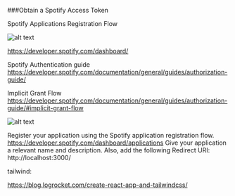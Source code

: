 ###Obtain a Spotify Access Token

Spotify Applications Registration Flow

![alt text](https://1.bp.blogspot.com/-loFx-WTuAfg/XwWcPhfqeZI/AAAAAAAAAY4/_vTeFfnzdEQAYSo52Fso1c9rbb20-w27gCLcBGAsYHQ/s1600/Spotify-AuthG_AuthorizationCode.png)

https://developer.spotify.com/dashboard/

Spotify Authentication guide
https://developer.spotify.com/documentation/general/guides/authorization-guide/

Implicit Grant Flow
https://developer.spotify.com/documentation/general/guides/authorization-guide/#implicit-grant-flow

![alt text](https://1.bp.blogspot.com/-hxZwFE3vymY/XwWemmIGXZI/AAAAAAAAAZE/esAiNX-RlZYGtqJzPuxm5T7llUPkQISCgCLcBGAsYHQ/s1600/AuthG_ImplicitGrant.png)

Register your application using the Spotify application registration flow.
https://developer.spotify.com/dashboard/applications
Give your application a relevant name and description. Also, add the following Redirect URI:
http://localhost:3000/

tailwind:

https://blog.logrocket.com/create-react-app-and-tailwindcss/
